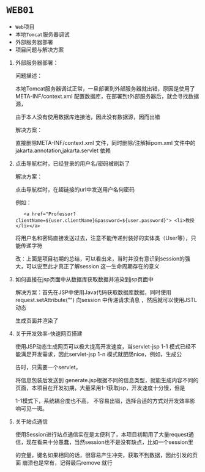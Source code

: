 # `WEB01`
-  `Web`项目
- 本地`Tomcat`服务器调试
- 外部服务器部署
- 项目问题与解决方案
1. 外部服务器部署：
   
   问题描述：
   
   本地Tomcat服务器调试正常，一旦部署到外部服务器就出错，原因是使用了META-INF/context.xml 配置数据库，在部署到t外部服务器后，就会寻找数据源，

   由于本人没有使用数据库连接池，因此没有数据源，因而出错
   
   解决方案：
   
   直接删除META-INF/context.xml 文件，同时删除/注解掉pom.xml 文件中的 jakarta.annotation,jakarta.servlet 依赖
   
3. 点击导航栏时，已经登录的用户名/密码被刷新了
   
   解决方案：
   
   点击导航栏时，在超链接的url中发送用户名何密码
   
   例如：
   
   
          <a href="Professor?clientName=${user.clientName}&password=${user.password}"> <li>教授</li></a>

    将用户名和密码直接发送过去，注意不能传递封装好的实体类（User等），只能传递字符

   改：上面是项目初期的总结，可以看出来，当时并没有意识到session的强大，可以说至此才真正了解session 这一生命周期存在的意义
   
4. 如何直接在jsp页面中从数据库获取数据并渲染到jsp页面中
   
   解决方案：首先在JSP中使用Java代码获取数据库数据，同时使用 request.setAttribute("") 向session 中传递请求消息 ，然后就可以使用JSTL 动态

   生成页面并渲染了

6. 关于开发效率-快速网页搭建

   使用JSP动态生成网页可以极大提高开发速度，当servlet-jsp 1-1 模式已经不能满足开发需求，因此servlet-jsp 1-n 模式就肥肠nice，例如，生成公

   告时，只需要一个servlet，
   
   将信息包装后发送到 generate.jsp根据不同的信息类型，就能生成内容不同的页面，本项目在开发初期，大量采用1-1获取jsp，开发速度十分慢，但是

   1-1模式下，系统耦合度也不高，  不容易出错，选择合适的方式对开发效率影响可见一斑。

8. 关于站点通信

   使用Session进行站点通信实在是太便利了，本项目初期用了大量request通信，现在看来十分愚蠢，当然session也不是没有缺点，比如一个session里

   的变量，键名如果相同的话，很容易产生冲突，获取不到数据，因此引发的页面  崩溃也是常有，记得最后remove 就行
